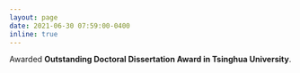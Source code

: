 ```yaml
---
layout: page
date: 2021-06-30 07:59:00-0400
inline: true
---
```


Awarded <b>Outstanding Doctoral Dissertation Award in Tsinghua University</b>.